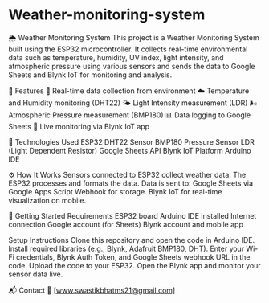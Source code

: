 # Weather-monitoring-system
🌦️ Weather Monitoring System
This project is a Weather Monitoring System built using the ESP32 microcontroller. It collects real-time environmental data such as temperature, humidity, UV index, light intensity, and atmospheric pressure using various sensors and sends the data to Google Sheets and Blynk IoT for monitoring and analysis.

📌 Features
📡 Real-time data collection from environment
☁️ Temperature and Humidity monitoring (DHT22)
🌤️ Light Intensity measurement (LDR)
🌬️ Atmospheric Pressure measurement (BMP180)
📊 Data logging to Google Sheets
📱 Live monitoring via Blynk IoT app

🔧 Technologies Used
ESP32
DHT22 Sensor
BMP180 Pressure Sensor
LDR (Light Dependent Resistor)
Google Sheets API
Blynk IoT Platform
Arduino IDE

⚙️ How It Works
Sensors connected to ESP32 collect weather data.
The ESP32 processes and formats the data.
Data is sent to:
Google Sheets via Google Apps Script Webhook for storage.
Blynk IoT for real-time visualization on mobile.

🚀 Getting Started
Requirements
ESP32 board
Arduino IDE installed
Internet connection
Google account (for Sheets)
Blynk account and mobile app

Setup Instructions
Clone this repository and open the code in Arduino IDE.
Install required libraries (e.g., Blynk, Adafruit BMP180, DHT).
Enter your Wi-Fi credentials, Blynk Auth Token, and Google Sheets webhook URL in the code.
Upload the code to your ESP32.
Open the Blynk app and monitor your sensor data live.


📬 Contact
📧 [www.swastikbhatms21@gmail.com]

